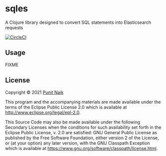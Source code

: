 # sqles

A Clojure library designed to convert SQL statements into Elasticsearch requests

[![CircleCI](https://circleci.com/gh/punit-naik/sqles/tree/master.svg?style=svg)](https://circleci.com/gh/punit-naik/sqles/tree/master)

## Usage

FIXME

## License

Copyright © 2021 [Punit Naik](https://github.com/punit-naik)

This program and the accompanying materials are made available under the
terms of the Eclipse Public License 2.0 which is available at
http://www.eclipse.org/legal/epl-2.0.

This Source Code may also be made available under the following Secondary
Licenses when the conditions for such availability set forth in the Eclipse
Public License, v. 2.0 are satisfied: GNU General Public License as published by
the Free Software Foundation, either version 2 of the License, or (at your
option) any later version, with the GNU Classpath Exception which is available
at https://www.gnu.org/software/classpath/license.html.
